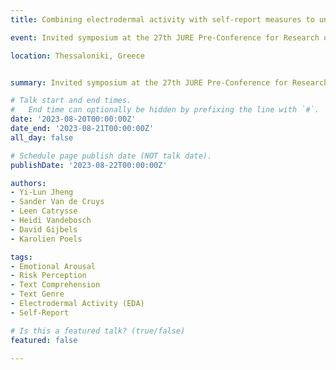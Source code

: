 ```yaml
---
title: Combining electrodermal activity with self-report measures to unravel the impact of text genres on emotional arousal, risk perception, and text comprehension

event: Invited symposium at the 27th JURE Pre-Conference for Research on Learning and Instruction

location: Thessaloniki, Greece


summary: Invited symposium at the 27th JURE Pre-Conference for Research on Learning and Instruction

# Talk start and end times.
#   End time can optionally be hidden by prefixing the line with `#`.
date: '2023-08-20T00:00:00Z'
date_end: '2023-08-21T00:00:00Z'
all_day: false

# Schedule page publish date (NOT talk date).
publishDate: '2023-08-22T00:00:00Z'

authors: 
- Yi-Lun Jheng
- Sander Van de Cruys
- Leen Catrysse
- Heidi Vandebosch
- David Gijbels
- Karolien Poels

tags:
- Emotional Arousal
- Risk Perception
- Text Comprehension
- Text Genre
- Electrodermal Activity (EDA)
- Self-Report

# Is this a featured talk? (true/false)
featured: false

---
```



